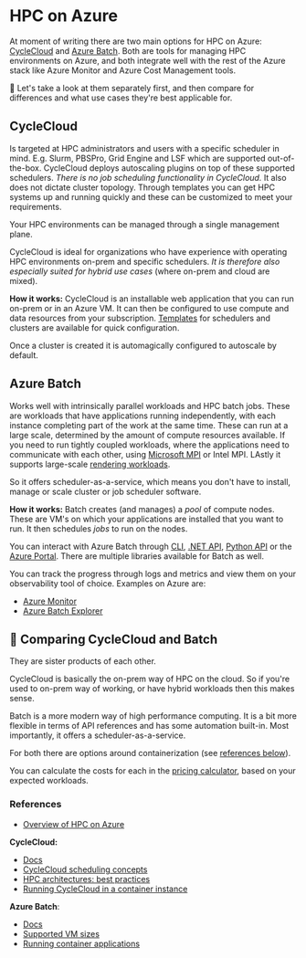 # HPC on Azure

At moment of writing there are two main options for HPC on Azure: [CycleCloud](https://learn.microsoft.com/en-us/azure/cyclecloud/?view=cyclecloud-8) and [Azure Batch](https://learn.microsoft.com/en-us/azure/batch/). Both are tools for managing HPC environments on Azure, and both integrate well with the rest of the Azure stack like Azure Monitor and Azure Cost Management tools.

🔎 Let's take a look at them separately first, and then compare for differences and what use cases they're best applicable for.

## CycleCloud

Is targeted at HPC administrators and users with a specific scheduler in mind. E.g. Slurm, PBSPro, Grid Engine and LSF which are supported out-of-the-box. CycleCloud deploys autoscaling plugins on top of these supported schedulers.
*There is no job scheduling functionality in CycleCloud.* It also does not dictate cluster topology. Through templates you can get HPC systems up and running quickly and these can be customized to meet your requirements.

Your HPC environments can be managed through a single management plane.

CycleCloud is ideal for organizations who have experience with operating HPC environments on-prem and specific schedulers. *It is therefore also especially suited for hybrid use cases* (where on-prem and cloud are mixed).

**How it works:**
CycleCloud is an installable web application that you can run on-prem or in an Azure VM. It can then be configured to use compute and data resources from your subscription. [Templates](https://learn.microsoft.com/en-us/azure/cyclecloud/download-cluster-templates?view=cyclecloud-8) for schedulers and clusters are available for quick configuration.

Once a cluster is created it is automagically configured to autoscale by default.

## Azure Batch

Works well with intrinsically parallel workloads and HPC batch jobs. These are workloads that have applications running independently, with each instance completing part of the work at the same time. These can run at a large scale, determined by the amount of compute resources available.
If you need to run tightly coupled workloads, where the applications need to communicate with each other, using [Microsoft MPI](https://learn.microsoft.com/en-us/message-passing-interface/microsoft-mpi) or Intel MPI.
LAstly it supports large-scale [rendering workloads](https://learn.microsoft.com/en-us/azure/batch/batch-rendering-service).

So it offers scheduler-as-a-service, which means you don't have to install, manage or scale cluster or job scheduler software.

**How it works:**
Batch creates (and manages) a *pool* of compute nodes. These are VM's on which your applications are installed that you want to run. It then schedules *jobs* to run on the nodes.

You can interact with Azure Batch through [CLI](https://learn.microsoft.com/en-us/azure/batch/quick-create-cli), [.NET API](https://learn.microsoft.com/en-us/azure/batch/quick-run-dotnet), [Python API](https://learn.microsoft.com/en-us/azure/batch/quick-run-python) or the [Azure Portal](https://learn.microsoft.com/en-us/azure/batch/quick-create-portal).
There are multiple libraries available for Batch as well.

You can track the progress through logs and metrics and view them on your observability tool of choice. Examples on Azure are:

- [Azure Monitor](https://learn.microsoft.com/en-us/azure/azure-monitor/overview)
- [Azure Batch Explorer](https://azure.github.io/BatchExplorer/)

## 👯 Comparing CycleCloud and Batch

They are sister products of each other.

CycleCloud is basically the on-prem way of HPC on the cloud. So if you're used to on-prem way of working, or have hybrid workloads then this makes sense.

Batch is a more modern way of high performance computing. It is a bit more flexible in terms of API references and has some automation built-in. Most importantly, it offers a scheduler-as-a-service.

For both there are options around containerization (see [references below](https://github.com/meganbloemsma/hpc/blob/main/docs/hpc-on-azure.md#references)).

You can calculate the costs for each in the [pricing calculator](https://azure.microsoft.com/pricing/calculator/), based on your expected workloads.

### References

- [Overview of HPC on Azure](https://learn.microsoft.com/en-us/azure/high-performance-computing/)

**CycleCloud:**

- [Docs](https://learn.microsoft.com/en-us/azure/cyclecloud/overview?view=cyclecloud-8)
- [CycleCloud scheduling concepts](https://learn.microsoft.com/en-us/azure/cyclecloud/concepts/scheduling?source=recommendations)
- [HPC architectures: best practices](https://learn.microsoft.com/en-us/azure/architecture/topics/high-performance-computing?source=recommendations)
- [Running CycleCloud in a container instance](https://learn.microsoft.com/en-us/azure/cyclecloud/how-to/run-in-container?view=cyclecloud-8)

**Azure Batch**:

- [Docs](https://learn.microsoft.com/en-us/azure/batch/)
- [Supported VM sizes](https://learn.microsoft.com/en-us/azure/batch/batch-pool-vm-sizes)
- [Running container applications](https://learn.microsoft.com/en-us/azure/batch/batch-docker-container-workloads)
